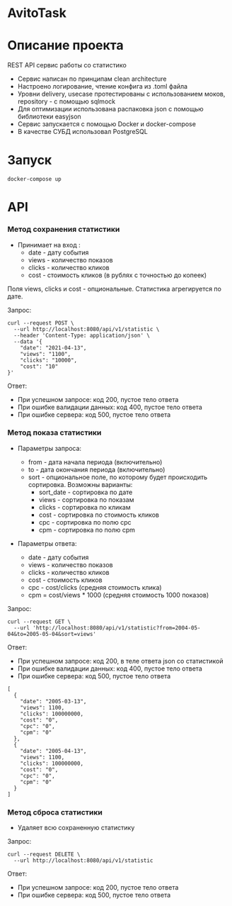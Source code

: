 # AvitoTask
# Описание проекта

REST API сервис работы со статистико

- Сервис написан по принципам clean architecture
- Настроено логирование, чтение конфига из .toml файла
- Уровни delivery, usecase протестированы с использованием моков, repository - с помощью sqlmock
- Для оптимизации использована распаковка json с помощью библиотеки easyjson
- Сервис запускается с помощью Docker и docker-compose
- В качестве СУБД использовал PostgreSQL

# Запуск

```
docker-compose up
```

# API


### Метод сохранения статистики

- Принимает на вход :
    - date - дату события
    - views - количество показов
    - clicks - количество кликов
    - cost - стоимость кликов (в рублях с точностью до копеек)

Поля views, clicks и cost - опциональные. Статистика агрегируется по дате.

Запрос:

```
curl --request POST \
  --url http://localhost:8080/api/v1/statistic \
  --header 'Content-Type: application/json' \
  --data '{
	"date": "2021-04-13",
	"views": "1100",
	"clicks": "10000",
	"cost": "10"
}'
```

Ответ:
- При успешном запросе: код 200, пустое тело ответа
- При ошибке валидации данных: код 400, пустое тело ответа
- При ошибке сервера: код 500, пустое тело ответа

### Метод показа статистики

- Параметры запроса:
    - from - дата начала периода (включительно)
    - to - дата окончания периода (включительно)
    - sort - опциональное поле, по которому будет происходить сортировка. 
      Возможны варианты:
      - sort_date - сортировка по дате
      - views - сортировка по показам
      - clicks - сортировка по кликам
      - cost - сортировка по стоимость кликов
      - cpc - сортировка по полю cpc
      - cpm - сортировка по полю cpm
    

- Параметры ответа:
    - date - дату события
    - views - количество показов
    - clicks - количество кликов
    - cost - стоимость кликов
    - cpc - cost/clicks (средняя стоимость клика)
    - cpm = cost/views * 1000 (средняя стоимость 1000 показов)
    

Запрос:

```
curl --request GET \
  --url 'http://localhost:8080/api/v1/statistic?from=2004-05-04&to=2005-05-04&sort=views' 
```


Ответ:
- При успешном запросе: код 200, в теле ответа json со статистикой
- При ошибке валидации данных: код 400, пустое тело ответа
- При ошибке сервера: код 500, пустое тело ответа
```
[
  {
    "date": "2005-03-13",
    "views": 1100,
    "clicks": 100000000,
    "cost": "0",
    "cpc": "0",
    "cpm": "0"
  },
  {
    "date": "2005-04-13",
    "views": 1100,
    "clicks": 100000000,
    "cost": "0",
    "cpc": "0",
    "cpm": "0"
  }
]
```

### Метод сброса статистики

- Удаляет всю сохраненную статистику


Запрос:

```
curl --request DELETE \
  --url http://localhost:8080/api/v1/statistic
```

Ответ:
- При успешном запросе: код 200, пустое тело ответа
- При ошибке сервера: код 500, пустое тело ответа
